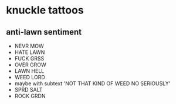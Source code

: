 # knuckle tattoos

## anti-lawn sentiment

 * NEVR MOW<tiny lawnmower>
 * HATE LAWN
 * FUCK GRSS
 * OVER GROW
 * LAWN HELL
 * WEED LORD
  * maybe with subtext 'NOT THAT KIND OF WEED NO SERIOUSLY'
 * SPRD SALT
 * ROCK GRDN
